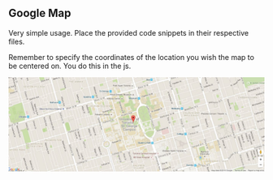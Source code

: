 ## Google Map 

Very simple usage. Place the provided code snippets in their respective files. 

Remember to specify the coordinates of the location you wish the map to be centered on. You do this in the js.

![](map.jpg)
